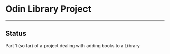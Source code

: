 # Odin Library Project
---

## Status
Part 1 (so far) of a project dealing with adding books to a Library
